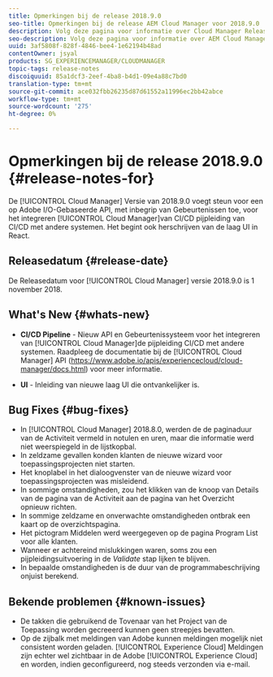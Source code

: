 ```yaml
---
title: Opmerkingen bij de release 2018.9.0
seo-title: Opmerkingen bij de release AEM Cloud Manager voor 2018.9.0
description: Volg deze pagina voor informatie over Cloud Manager Release 2018.9.0.
seo-description: Volg deze pagina voor informatie over AEM Cloud Manager Release 2018.9.0.
uuid: 3af5808f-828f-4846-bee4-1e62194b48ad
contentOwner: jsyal
products: SG_EXPERIENCEMANAGER/CLOUDMANAGER
topic-tags: release-notes
discoiquuid: 85a1dcf3-2eef-4ba8-b4d1-09e4a88c7bd0
translation-type: tm+mt
source-git-commit: ace032fbb26235d87d61552a11996ec2bb42abce
workflow-type: tm+mt
source-wordcount: '275'
ht-degree: 0%

---
```



# Opmerkingen bij de release 2018.9.0 {#release-notes-for}

De [!UICONTROL Cloud Manager] Versie van 2018.9.0 voegt steun voor een op Adobe I/O-Gebaseerde API, met inbegrip van Gebeurtenissen toe, voor het integreren [!UICONTROL Cloud Manager]van CI/CD pijpleiding van CI/CD met andere systemen. Het begint ook herschrijven van de laag UI in React.

## Releasedatum {#release-date}

De Releasedatum voor [!UICONTROL Cloud Manager] versie 2018.9.0 is 1 november 2018.

## What&#39;s New {#whats-new}

* **CI/CD Pipeline** - Nieuw API en Gebeurtenissysteem voor het integreren van [!UICONTROL Cloud Manager]de pijpleiding CI/CD met andere systemen. Raadpleeg de documentatie bij de [!UICONTROL Cloud Manager] API (https://www.adobe.io/apis/experiencecloud/cloud-manager/docs.html) voor meer informatie.

* **UI** - Inleiding van nieuwe laag UI die ontvankelijker is.

## Bug Fixes {#bug-fixes}

* In [!UICONTROL Cloud Manager] 2018.8.0, werden de de paginaduur van de Activiteit vermeld in notulen en uren, maar die informatie werd niet weerspiegeld in de lijstkopbal.
* In zeldzame gevallen konden klanten de nieuwe wizard voor toepassingsprojecten niet starten.
* Het knoplabel in het dialoogvenster van de nieuwe wizard voor toepassingsprojecten was misleidend.
* In sommige omstandigheden, zou het klikken van de knoop van Details van de pagina van de Activiteit aan de pagina van het Overzicht opnieuw richten.
* In sommige zeldzame en onverwachte omstandigheden ontbrak een kaart op de overzichtspagina.
* Het pictogram Middelen werd weergegeven op de pagina Program List voor alle klanten.
* Wanneer er achtereind mislukkingen waren, soms zou een pijpleidingsuitvoering in de *Validate* stap lijken te blijven.
* In bepaalde omstandigheden is de duur van de programmabeschrijving onjuist berekend.

## Bekende problemen {#known-issues}

* De takken die gebruikend de Tovenaar van het Project van de Toepassing worden gecreeerd kunnen geen streepjes bevatten.
* Op de zijbalk met meldingen van Adobe kunnen meldingen mogelijk niet consistent worden geladen. [!UICONTROL Experience Cloud] Meldingen zijn echter wel zichtbaar in de Adobe [!UICONTROL Experience Cloud] en worden, indien geconfigureerd, nog steeds verzonden via e-mail.

